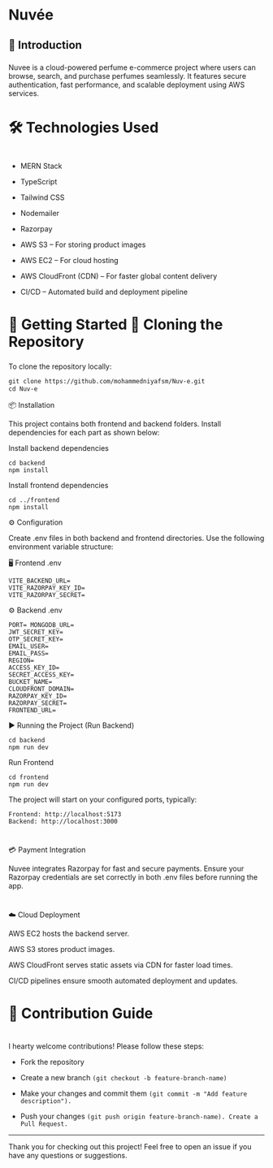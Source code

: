
# Nuvée


## 📖 Introduction 
###
Nuvee is a cloud-powered perfume e-commerce project where users can browse, search, and purchase perfumes seamlessly. It features secure authentication, fast performance, and scalable deployment using AWS services.
 

# 🛠️ Technologies Used
#

- MERN Stack
- TypeScript

- Tailwind CSS 

- Nodemailer 

- Razorpay 

- AWS S3 – For storing product images

- AWS EC2 – For cloud hosting

- AWS CloudFront (CDN) – For faster global content delivery

- CI/CD – Automated build and deployment pipeline

#

# 🚀 Getting Started 🧭 Cloning the Repository
###

To clone the repository locally:
```markdown
git clone https://github.com/mohammedniyafsm/Nuv-e.git 
cd Nuv-e
```

📦 Installation

This project contains both frontend and backend folders. Install dependencies for each part as shown below:

Install backend dependencies
```
cd backend 
npm install
```

Install frontend dependencies
```
cd ../frontend 
npm install
```

⚙️ Configuration

Create .env files in both backend and frontend directories. Use the following environment variable structure:

🖥️ Frontend .env 
```
VITE_BACKEND_URL= 
VITE_RAZORPAY_KEY_ID= 
VITE_RAZORPAY_SECRET=
```
⚙️ Backend .env
```
PORT= MONGODB_URL=
JWT_SECRET_KEY=
OTP_SECRET_KEY=
EMAIL_USER= 
EMAIL_PASS=
REGION= 
ACCESS_KEY_ID= 
SECRET_ACCESS_KEY= 
BUCKET_NAME= 
CLOUDFRONT_DOMAIN=
RAZORPAY_KEY_ID= 
RAZORPAY_SECRET=
FRONTEND_URL=
```

▶️ Running the Project (Run Backend)
```
cd backend
npm run dev
```
Run Frontend 
```
cd frontend 
npm run dev
```

The project will start on your configured ports, typically:
```
Frontend: http://localhost:5173
Backend: http://localhost:3000
```
#
💳 Payment Integration

Nuvee integrates Razorpay for fast and secure payments. Ensure your Razorpay credentials are set correctly in both .env files before running the app.
#

☁️ Cloud Deployment

AWS EC2 hosts the backend server.

AWS S3 stores product images.

AWS CloudFront serves static assets via CDN for faster load times.

CI/CD pipelines ensure smooth automated deployment and updates.
#

# 🤝 Contribution Guide
#
I hearty welcome contributions! Please follow these steps:

- Fork the repository

- Create a new branch ```(git checkout -b feature-branch-name)```

- Make your changes and commit them ```(git commit -m "Add feature description").```

- Push your changes ```(git push origin feature-branch-name). Create a Pull Request.```

---

Thank you for checking out this project! Feel free to open an issue if you have any questions or suggestions.
